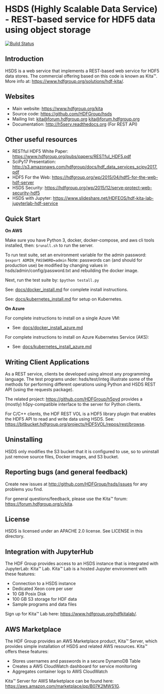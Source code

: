 HSDS (Highly Scalable Data Service) - REST-based service for HDF5 data using object storage
===========================================================================================

[![Build Status](https://travis-ci.org/HDFGroup/hsds.svg?branch=master)](https://travis-ci.org/HDFGroup/hsds)

Introduction
------------

HSDS is a web service that implements a REST-based web service for HDF5 data stores.
The commercial offering based on this code is known as Kita&trade;.
More info at: <https://www.hdfgroup.org/solutions/hdf-kita/>.

Websites
--------

* Main website: <https://www.hdfgroup.org/kita>
* Source code: <https://github.com/HDFGroup/hsds>
* Mailing list: kita@forum.hdfgroup.org <kita@forum.hdfgroup.org>
* Documentation: <http://h5serv.readthedocs.org> (For REST API)

Other useful resources
----------------------

* RESTful HDF5 White Paper: <https://www.hdfgroup.org/pubs/papers/RESTful_HDF5.pdf>
* SciPy17 Presentation: <http://s3.amazonaws.com/hdfgroup/docs/hdf_data_services_scipy2017.pdf>
* HDF5 For the Web: <https://hdfgroup.org/wp/2015/04/hdf5-for-the-web-hdf-server>
* HSDS Security: <https://hdfgroup.org/wp/2015/12/serve-protect-web-security-hdf5>
* HSDS with Jupyter: <https://www.slideshare.net/HDFEOS/hdf-kita-lab-jupyterlab-hdf-service>


Quick Start
-------------

**On AWS**

Make sure you have Python 3, docker, docker-compose, and aws cli tools installed, then:
   `$runall.sh`
to run the server.

To run test suite, set an environment variable for the admin password:
   `$export ADMIN_PASSWORD=admin`
Note: passwords can (and should for production use) be modified by changing values in hsds/admin/config/password.txt and rebuilding the docker image.

Next, run the test suite by:
   `$python testall.py`

See: [docs/docker_install.md](docs/docker_install.md) for complete install instructions.

See: [docs/kubernetes_install.md](kubernetes_install.md) for setup on Kubernetes.

**On Azure**

For complete instructions to install on a single Azure VM:
- See: [docs/docker_install_azure.md](docs/docker_install_azure.md)

For complete instructions to install on Azure Kubernetes Service (AKS):
- See: [docs/kubernetes_install_azure.md](docs/kubernetes_install_azure.md)

Writing Client Applications
----------------------------

As a REST service, clients be developed using almost any programming language.  The
test programs under: hsds/test/integ illustrate some of the methods for performing
different operations using Python and HSDS REST API (using the requests package).

The related project: <https://github.com/HDFGroup/h5pyd> provides a (mostly) h5py-compatible
interface to the server for Python clients.

For C/C++ clients, the HDF REST VOL is a HDF5 library plugin that enables the HDF5 API to read and write data
using HSDS.  See: <https://bitbucket.hdfgroup.org/projects/HDF5VOL/repos/rest/browse>.

Uninstalling
------------

HSDS only modifies the S3 bucket that it is configured to use, so to uninstall just remove
source files, Docker images, and S3 bucket.

Reporting bugs (and general feedback)
-------------------------------------

Create new issues at <http://github.com/HDFGroup/hsds/issues> for any problems you find.

For general questions/feedback, please use the Kita&trade; forum: <https://forum.hdfgroup.org/c/kita>.

License
-------

HSDS is licensed under an APACHE 2.0 license.  See LICENSE in this directory.

Integration with JupyterHub
---------------------------

The HDF Group provides access to an HSDS instance that is integrated with JupyterLab: Kita&trade; Lab.  Kita&trade; Lab is a hosted Jupyter environment with these features:

* Connection to a HSDS instance
* Dedicated Xeon core per user
* 10 GB Posix Disk
* 100 GB S3 storage for HDF data
* Sample programs and data files

Sign up for Kita&trade; Lab here: <https://www.hdfgroup.org/hdfkitalab/>.

AWS Marketplace
---------------

The HDF Group provides an AWS Marketplace product, Kita&trade; Server, which provides simple installation of HSDS
and related AWS resources.  Kita&trade; offers these features:

* Stores usernames and passwords in a secure DynamoDB Table
* Creates a AWS CloudWatch dashboard for service monitoring
* Aggregates container logs to AWS CloudWatch

Kita&trade; Server for AWS Marketplace can be found here: <https://aws.amazon.com/marketplace/pp/B07K2MWS1G>.
